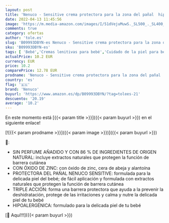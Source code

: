 ```yaml
---
layout: post
title: 'Nenuco - Sensitive crema protectora para la zona del pañal  hipoalergenica y sin perfumes añadidos  duplo pack 2x100ml'
date: 2022-04-13 11:45:56
image: 'https://m.media-amazon.com/images/I/51dVejuMuwS._SL500_._SL400_.jpg'
comments: true
category: ofertas
author: 'tole.es'
slug: 'B09993DBYN-es Nenuco - Sensitive crema protectora para la zona del pañal...'
sku: 'B09993DBYN-es'
tags: [ 'Bebé','Cremas lenitivas para bebé','Cuidado de la piel para bebé','Higiene y cuidado','es','nenuco','pañal', ]
actualPrice: 10.2 EUR
currency: EUR
price: 10.2
comparePrice: 12.78 EUR
prodname: 'Nenuco - Sensitive crema protectora para la zona del pañal  hipoalergenica y sin perfumes añadidos  duplo pack 2x100ml'
country: 'es'
flag: '🇪🇸'
brand: 'Nenuco'
buyurl: 'https://www.amazon.es/dp/B09993DBYN/?tag=tolees-21'
descuento: '20.19'
average: '10.2'
---
```


En este momento está [{{< param title >}}]({{< param buyurl >}}) en el siguiente enlace!

[![{{< param prodname >}}]({{< param image >}})]({{< param buyurl >}})

🔎:

- SIN PERFUME AÑADIDO Y CON 86 % DE INGREDIENTES DE ORIGEN NATURAL: incluye extractos naturales que protegen la función de barrera cutánea
- CON ÓXIDO DE ZINC: con óxido de zinc, cera de abeja y alantoína
- PROTECTORA DEL PAÑAL NENUCO SENSITIVE: formulada para la delicada piel del bebé; de fácil aplicación y formulada con extractos naturales que protegen la función de barrera cutánea
- TRIPLE ACCIÓN: forma una barrera protectora que ayuda a la prevenir la deshidratación, protege de las irritaciones y calma y nutre la delicada piel de tu bebé
- HIPOALERGÉNICA: formulado para la delicada piel de tu bebé

[🛒 Aquí!!!]({{< param buyurl >}})
